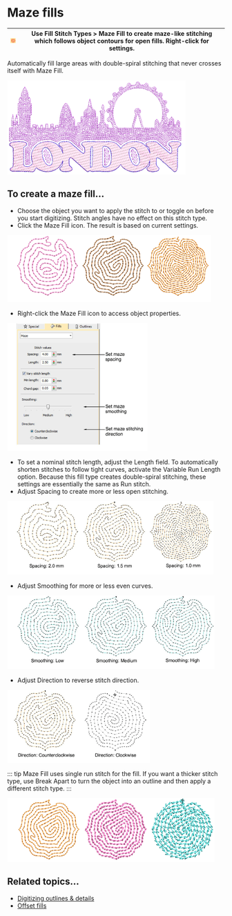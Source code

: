 # Maze fills

| ![MazeFill00093.png](assets/MazeFill00093.png) | Use Fill Stitch Types > Maze Fill to create maze-like stitching which follows object contours for open fills. Right-click for settings. |
| ---------------------------------------------- | --------------------------------------------------------------------------------------------------------------------------------------- |

Automatically fill large areas with double-spiral stitching that never crosses itself with Maze Fill.

![MazeFillSample.png](assets/MazeFillSample.png)

## To create a maze fill...

- Choose the object you want to apply the stitch to or toggle on before you start digitizing. Stitch angles have no effect on this stitch type.
- Click the Maze Fill icon. The result is based on current settings.

![MazeFill1.png](assets/MazeFill1.png)

- Right-click the Maze Fill icon to access object properties.

![specialty00094.png](assets/specialty00094.png)

- To set a nominal stitch length, adjust the Length field. To automatically shorten stitches to follow tight curves, activate the Variable Run Length option. Because this fill type creates double-spiral stitching, these settings are essentially the same as Run stitch.
- Adjust Spacing to create more or less open stitching.

![MazeFill2.png](assets/MazeFill2.png)

- Adjust Smoothing for more or less even curves.

![MazeFill3.png](assets/MazeFill3.png)

- Adjust Direction to reverse stitch direction.

![MazeFill4.png](assets/MazeFill4.png)

::: tip
Maze Fill uses single run stitch for the fill. If you want a thicker stitch type, use Break Apart to turn the object into an outline and then apply a different stitch type.
:::

![MazeFillSample2.png](assets/MazeFillSample2.png)

## Related topics...

- [Digitizing outlines & details](../../Digitizing/input/Digitizing_outlines_details)
- [Offset fills](../curves/Offset_fills)

